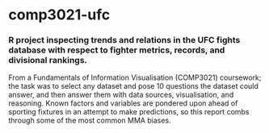 # comp3021-ufc
### R project inspecting trends and relations in the UFC fights database with respect to fighter metrics, records, and divisional rankings.

From a Fundamentals of Information Visualisation (COMP3021) coursework; the task was to select any dataset and pose 10 questions the dataset could answer, and then answer them with data sources, visualisation, and reasoning. Known factors and variables are pondered upon ahead of sporting fixtures in an attempt to make predictions, so this report combs through some of the most common MMA biases.
